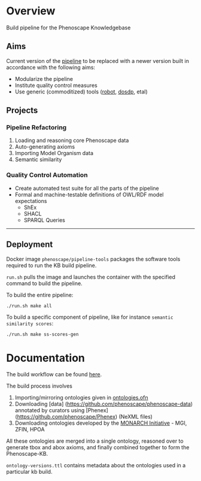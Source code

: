 # Overview
Build pipeline for the Phenoscape Knowledgebase


## Aims
Current version of the [pipeline](https://github.com/phenoscape/phenoscape-owl-tools/tree/master/pipeline) to be replaced with a newer version built in accordance with the following aims:

* Modularize the pipeline
* Institute quality control measures
* Use generic (commoditized) tools ([robot](http://robot.obolibrary.org/), [dosdp](https://github.com/INCATools/dead_simple_owl_design_patterns), etal)

## Projects

### Pipeline Refactoring
1. Loading and reasoning core Phenoscape data
2. Auto-generating axioms
3. Importing Model Organism data
4. Semantic similarity

### Quality Control Automation
* Create automated test suite for all the parts of the pipeline
* Formal and machine-testable definitions of OWL/RDF model expectations
    * ShEx
    * SHACL
    * SPARQL Queries
    
    
***

## Deployment

Docker image `phenoscape/pipeline-tools` packages the software tools required to run the KB build pipeline.

`run.sh` pulls the image and launches the container with the specified command to build the pipeline.

To build the entire pipeline:
```
./run.sh make all
```
To build a specific component of pipeline, like for instance `semantic similarity scores`:
```
./run.sh make ss-scores-gen
```


# Documentation

The build workflow can be found [here](https://github.com/phenoscape/pipeline/blob/master/docs/kb-build-flow.pdf).

The build process involves 

1. Importing/mirroring ontologies given in [ontologies.ofn](https://github.com/phenoscape/pipeline/blob/master/ontologies.ofn)
2. Downloading [data] (https://github.com/phenoscape/phenoscape-data) annotated by curators using [Phenex] (https://github.com/phenoscape/Phenex) (NeXML files)
3. Downloading ontologies developed by the [MONARCH Initiative](https://monarchinitiative.org/) - MGI, ZFIN, HPOA

All these ontologies are merged into a single ontology, reasoned over to generate tbox and abox axioms, and finally combined together to form the Phenoscape-KB.

`ontology-versions.ttl` contains metadata about the ontologies used in a particular kb build.
